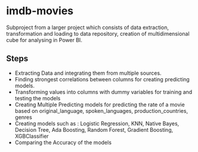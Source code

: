 # imdb-movies

Subproject from a larger project which consists of data extraction, transformation and loading to data repository, creation of multidimensional cube for analysing in Power BI.

## Steps
* Extracting Data and integrating them from multiple sources.
* Finding strongest correlations between columns for creating predicting models.
* Transforming values into columns with dummy variables for training and testing the models
* Creating Multiple Predicting models for predicting the rate of a movie based on original_language, spoken_languages, production_countries, genres 
* Creating models such as : Logistic Regression, KNN, Native Bayes, Decision Tree, Ada Boosting, Random Forest, Gradient Boosting, XGBClassifier
* Comparing the Accuracy of the models
